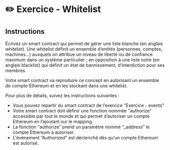 # ✏️ Exercice - Whitelist

## Instructions

Écrivez un smart contract qui permet de gérer une liste blanche (en anglais whitelist). Une whitelist définit un ensemble d’entités (personnes, comptes, machines…) auxquels on attribue un niveau de liberté ou de confiance maximum dans un système particulier ; en opposition à une liste noire (en anglais blacklist) qui définit un état de bannissement, d‘interdiction pour ses membres.

Votre smart contract va reproduire ce concept en autorisant un ensemble de compte Ethereum et en les stockant dans une whitelist.

Pour plus de détails, suivez les instructions suivantes :

- Vous pouvez repartir du smart contract de l’exercice "Exercice - events"
- Votre smart contract doit définir une fonction nommée "authorize" accessible par tout le monde et qui permet d’autoriser un compte Ethereum en l’ajoutant sur le mapping.
- La fonction “authorize” prend un paramètre nommé “_address” le compte Ethereum à autoriser.
- L'événement “Authorized” est déclenché dès qu’un compte Ethereum est autorisé.
